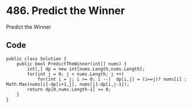 # 486. Predict the Winner
Predict the Winner

## Code
    public class Solution {
        public bool PredictTheWinner(int[] nums) {
            int[,] dp = new int[nums.Length,nums.Length];
            for(int j = 0; j < nums.Length; j ++)
                for(int i = j; i >= 0; i --)  dp[i,j] = (i==j)? nums[i] : Math.Max(nums[i]-dp[i+1,j], nums[j]-dp[i,j-1]);
            return dp[0,nums.Length-1] >= 0;
        }
    }